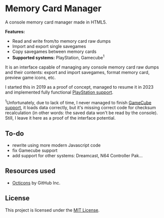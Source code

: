 # Memory Card Manager
A console memory card manager made in HTML5.

**Features:**
- Read and write from/to memory card raw dumps
- Import and export single savegames
- Copy savegames between memory cards
- **Supported systems:** PlayStation, Gamecube<sup>1</sup>

It is an interface capable of managing any console memory card raw dumps and their contents: export and import savegames, format memory card, preview game icons, etc.

I started this in 2019 as a proof of concept, managed to resume it in 2023 and implemented fully functional [PlayStation support](https://www.marcrobledo.com/memory-card-manager-js/psx/).

<sup>1</sup>Unfortunately, due to lack of time, I never managed to finish [GameCube support](https://www.marcrobledo.com/memory-card-manager-js/gc/), it loads data correctly, but it's missing correct code for checksum recalculation (in other words: the saved data won't be read by the console). Still, I leave it here as a proof of the interface potential.

## To-do
- rewrite using more modern Javascript code
- fix Gamecube support
- add support for other systems: Dreamcast, N64 Controller Pak...

## Resources used
* [Octicons](https://primer.style/octicons/) by GitHub Inc.

## License
This project is licensed under the [MIT License](https://github.com/marcrobledo/memory-card-manager-js?tab=License-1-ov-file).